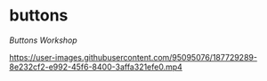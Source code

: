 # buttons
_Buttons Workshop_




https://user-images.githubusercontent.com/95095076/187729289-8e232cf2-e992-45f6-8400-3affa321efe0.mp4

